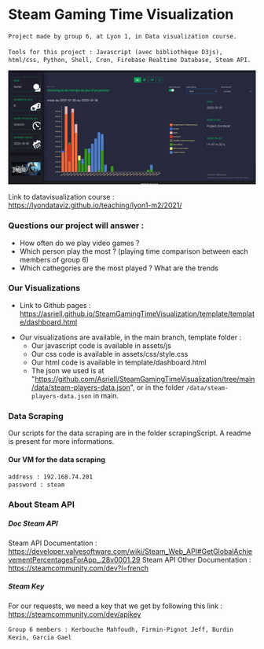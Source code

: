 # Steam Gaming Time Visualization
```
Project made by group 6, at Lyon 1, in Data visualization course.

Tools for this project : Javascript (avec bibliothèque D3js), html/css, Python, Shell, Cron, Firebase Realtime Database, Steam API.
```

![teaser.png](teaser.png)

Link to datavisualization course : https://lyondataviz.github.io/teaching/lyon1-m2/2021/

### Questions our project will answer : 
+ How often do we play video games ?
+ Which person play the most ? (playing time comparison between each members of group 6)
+ Which cathegories are the most played ? What are the trends


### Our Visualizations 
* Link to Github pages : https://asriell.github.io/SteamGamingTimeVisualization/template/template/dashboard.html

+ Our visualizations are available, in the main branch, template folder :
  - Our javascript code is available in assets/js
  - Our css code  is available in assets/css/style.css
  - Our html code is available in template/dashboard.html
  - The json we used is at "https://github.com/Asriell/SteamGamingTimeVisualization/tree/main/data/steam-players-data.json", or in the folder ``/data/steam-players-data.json`` in main.

### Data Scraping 

Our scripts for the data scraping are in the folder scrapingScript. A readme is present for more informations.

#### Our VM for the data scraping
```
address : 192.168.74.201
password : steam
```


### About Steam API

##### Doc Steam API
Steam API Documentation : https://developer.valvesoftware.com/wiki/Steam_Web_API#GetGlobalAchievementPercentagesForApp_.28v0001.29
Steam API Other Documentation : https://steamcommunity.com/dev?l=french
##### Steam Key
For our requests, we need a key that we get by following this link : https://steamcommunity.com/dev/apikey


```
Group 6 members : Kerbouche Mahfoudh, Firmin-Pignot Jeff, Burdin Kevin, Garcia Gael
```
